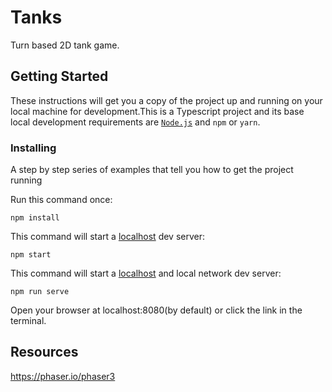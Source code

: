# Tanks

Turn based 2D tank game.

## Getting Started

These instructions will get you a copy of the project up and running on your local machine for development.This is a Typescript project and its base local development requirements are [`Node.js`](https://nodejs.org/en/download/) and `npm` or `yarn`.


### Installing

A step by step series of examples that tell you how to get the project running

Run this command once: 

```
npm install
```

This command will start a [localhost](http://localhost:8080/) dev server:

```
npm start
```

This command will start a [localhost](http://localhost:5000/) and local network dev server:

```
npm run serve
```

Open your browser at localhost:8080(by default) or click the link in the terminal.

## Resources

https://phaser.io/phaser3



